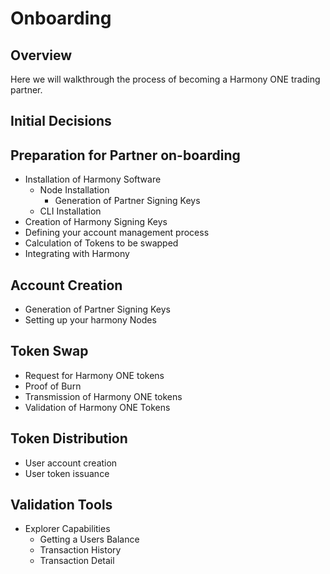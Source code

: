 # Onboarding

## Overview

Here we will walkthrough the process of becoming a Harmony ONE trading partner.

## Initial Decisions

## Preparation for Partner on-boarding

* Installation of Harmony Software
  * Node Installation
    * Generation of Partner Signing Keys
  * CLI Installation
* Creation of Harmony Signing Keys
* Defining your account management process
* Calculation of Tokens to be swapped
* Integrating with Harmony

## Account Creation

* Generation of Partner Signing Keys
* Setting up your harmony Nodes

## Token Swap

* Request for Harmony ONE tokens
* Proof of Burn
* Transmission of Harmony ONE tokens
* Validation of Harmony ONE Tokens

## Token Distribution

* User account creation
* User token issuance

## Validation Tools

* Explorer Capabilities
  * Getting a Users Balance
  * Transaction History
  * Transaction Detail

